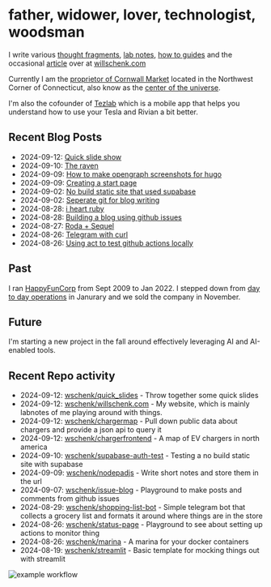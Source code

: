 # father, widower, lover, technologist, woodsman

I write various [thought fragments](https://willschenk.com/fragments/), [lab notes](https://willschenk.com/labnotes/), [how to guides](https://willschenk.com/howto/) and the occasional [article](https://willschenk.com/articles/) over at [willschenk.com](https://willschenk.com)

Currently I am the [proprietor of Cornwall Market](https://www.cornwallmarket.com/) located in the Northwest Corner of Connecticut, also know as the [center of the universe](https://www.cornwallmarket.com/why-cornwall).

I'm also the cofounder of [Tezlab](https://tezlabapp.com) which is a mobile app that helps you understand how to use your Tesla and Rivian a bit better.

## Recent Blog Posts

 - 2024-09-12: [Quick slide show](https://willschenk.com/howto/2024/make_presentations_with_html/)
 - 2024-09-10: [The raven](https://willschenk.com/fragments/2024/the_raven/)
 - 2024-09-09: [How to make opengraph screenshots for hugo](https://willschenk.com/howto/2024/how_to_make_opengraph_screenshots_for_hugo/)
 - 2024-09-09: [Creating a start page](https://willschenk.com/howto/2024/creating_a_start_page/)
 - 2024-09-02: [No build static site that used supabase](https://willschenk.com/howto/2024/no_build_static_site_that_used_supabase/)
 - 2024-09-02: [Seperate git for blog writing](https://willschenk.com/labnotes/2024/seperate_git_for_blog_writing/)
 - 2024-08-28: [i heart ruby](https://willschenk.com/fragments/2024/i_heart_ruby/)
 - 2024-08-28: [Building a blog using github issues](https://willschenk.com/howto/2024/building_a_blog_using_github_issues/)
 - 2024-08-27: [Roda + Sequel](https://willschenk.com/labnotes/2024/roda_+_sequel/)
 - 2024-08-26: [Telegram with curl](https://willschenk.com/labnotes/2024/telegram_with_curl/)
 - 2024-08-26: [Using act to test github actions locally](https://willschenk.com/labnotes/2024/using_act_to_test_github_actions_locally/)

## Past

I ran [HappyFunCorp](https://happyfuncorp.com) from Sept 2009 to Jan 2022. I stepped down from [day to day operations](https://willschenk.com/fragments/2023/a_good_death/) in Janurary and we sold the company in November.

## Future

I'm starting a new project in the fall around effectively leveraging AI and AI-enabled tools.

## Recent Repo activity

 - 2024-09-12: [wschenk/quick_slides](https://github.com/wschenk/quick_slides) - Throw together some quick slides
 - 2024-09-12: [wschenk/willschenk.com](https://github.com/wschenk/willschenk.com) - My website, which is mainly labnotes of me playing around with things.
 - 2024-09-12: [wschenk/chargermap](https://github.com/wschenk/chargermap) - Pull down public data about chargers and provide a json api to query it
 - 2024-09-12: [wschenk/chargerfrontend](https://github.com/wschenk/chargerfrontend) - A map of EV chargers in north america
 - 2024-09-10: [wschenk/supabase-auth-test](https://github.com/wschenk/supabase-auth-test) - Testing a no build static site with supabase
 - 2024-09-09: [wschenk/nodepadjs](https://github.com/wschenk/nodepadjs) - Write short notes and store them in the url
 - 2024-09-07: [wschenk/issue-blog](https://github.com/wschenk/issue-blog) - Playground to make posts and comments from github issues
 - 2024-08-29: [wschenk/shopping-list-bot](https://github.com/wschenk/shopping-list-bot) - Simple telegram bot that collects a grocery list and formats it around where things are in the store
 - 2024-08-26: [wschenk/status-page](https://github.com/wschenk/status-page) - Playground to see about setting up actions to monitor thing
 - 2024-08-26: [wschenk/marina](https://github.com/wschenk/marina) - A marina for your docker containers
 - 2024-08-19: [wschenk/streamlit](https://github.com/wschenk/streamlit) - Basic template for mocking things out with streamlit


![example workflow](https://github.com/wschenk/wschenk/actions/workflows/build.yml/badge.svg)